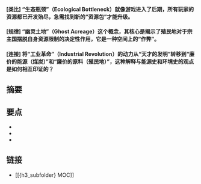#### [类比] “生态瓶颈”（Ecological Bottleneck）就像游戏进入了后期，所有玩家的资源都已开发殆尽，急需找到新的“资源包”才能升级。


#### [规律] “幽灵土地”（Ghost Acreage）这个概念，其核心是揭示了殖民地对于宗主国摆脱自身资源限制的决定性作用，它是一种空间上的“作弊”。


#### [连接] 将“工业革命”（Industrial Revolution）的动力从“天才的发明”转移到“廉价的能源（煤炭）”和“廉价的原料（殖民地）”，这种解释与能源史和环境史的观点是如何相互印证的？


## 摘要


## 要点

- 
- 
- 

## 链接

- [[{h3_subfolder} MOC]]
